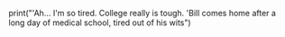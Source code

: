 print("'Ah... I'm so tired. College really is tough. 'Bill comes home after a long day of medical school, tired out of his wits")